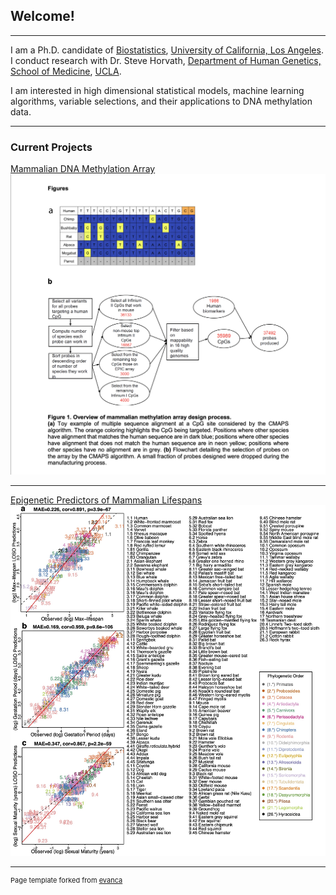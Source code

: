 ## Welcome!

---

I am a Ph.D. candidate of [Biostatistics](https://biostat.ucla.edu), [University of California, Los Angeles](https://www.ucla.edu). I conduct research with Dr. Steve Horvath, [Department of Human Genetics, School of Medicine](https://medschool.ucla.edu/human-genetics), [UCLA](https://www.ucla.edu).

I am interested in high dimensional statistical models, machine learning algorithms, variable selections, and their applications to DNA methylation data.

---

### Current Projects

[Mammalian DNA Methylation Array](https://doi.org/10.1101/2021.01.07.425637)
<img src="images/chip_paper.png?raw=true"/>

---

[Epigenetic Predictors of Mammalian Lifespans](/images/mammal_predictors.jpg)
<img src="images/mammal_predictors.jpg?raw=true"/>

---
<p style="font-size:11px">Page template forked from <a href="https://github.com/evanca/quick-portfolio">evanca</a></p>
<!-- Remove above link if you don't want to attribute -->

